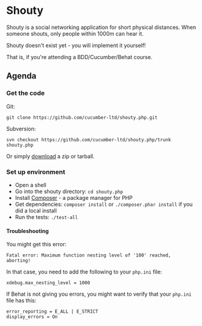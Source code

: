 # Shouty

Shouty is a social networking application for short physical distances.
When someone shouts, only people within 1000m can hear it.

Shouty doesn't exist yet - you will implement it yourself!

That is, if you're attending a BDD/Cucumber/Behat course.

## Agenda

### Get the code

Git:

    git clone https://github.com/cucumber-ltd/shouty.php.git

Subversion:

    svn checkout https://github.com/cucumber-ltd/shouty.php/trunk shouty.php

Or simply [download](https://github.com/cucumber-ltd/shouty.php/releases) a zip or tarball.

### Set up environment

* Open a shell
* Go into the shouty directory: `cd shouty.php`
* Install [Composer](https://getcomposer.org/) - a package manager for PHP
* Get dependencies: `composer install` or `./composer.phar install` if you did a local install
* Run the tests: `./test-all`

#### Troubleshooting

You might get this error:

```
Fatal error: Maximum function nesting level of '100' reached, aborting!
```

In that case, you need to add the following to your `php.ini` file:

```
xdebug.max_nesting_level = 1000
```

If Behat is not giving you errors, you might want to verify that your `php.ini`
file has this:

```
error_reporting = E_ALL | E_STRICT
display_errors = On
```

